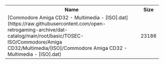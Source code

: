 <table>
<tr><th>Name</th><th>Size</th></tr>
<tr><td>[Commodore Amiga CD32 - Multimedia - [ISO].dat](https://raw.githubusercontent.com/open-retrogaming-archive/dat-catalog/main/root/basic/TOSEC-ISO/Commodore/Amiga CD32/Multimedia/[ISO]/Commodore Amiga CD32 - Multimedia - [ISO].dat)</td><td>23186</td></tr>
</table>
